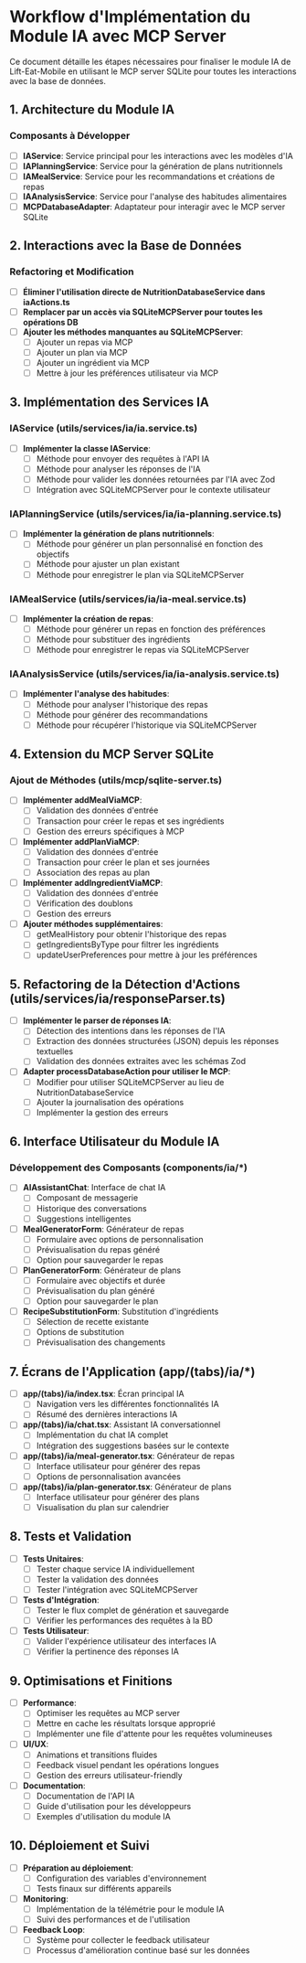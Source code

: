 # Workflow d'Implémentation du Module IA avec MCP Server

Ce document détaille les étapes nécessaires pour finaliser le module IA de Lift-Eat-Mobile en utilisant le MCP server SQLite pour toutes les interactions avec la base de données.

## 1. Architecture du Module IA

### Composants à Développer

- [ ] **IAService**: Service principal pour les interactions avec les modèles d'IA
- [ ] **IAPlanningService**: Service pour la génération de plans nutritionnels
- [ ] **IAMealService**: Service pour les recommandations et créations de repas
- [ ] **IAAnalysisService**: Service pour l'analyse des habitudes alimentaires
- [ ] **MCPDatabaseAdapter**: Adaptateur pour interagir avec le MCP server SQLite

## 2. Interactions avec la Base de Données

### Refactoring et Modification

- [ ] **Éliminer l'utilisation directe de NutritionDatabaseService dans iaActions.ts**
- [ ] **Remplacer par un accès via SQLiteMCPServer pour toutes les opérations DB**
- [ ] **Ajouter les méthodes manquantes au SQLiteMCPServer**:
  - [ ] Ajouter un repas via MCP
  - [ ] Ajouter un plan via MCP
  - [ ] Ajouter un ingrédient via MCP
  - [ ] Mettre à jour les préférences utilisateur via MCP

## 3. Implémentation des Services IA

### IAService (utils/services/ia/ia.service.ts)

- [ ] **Implémenter la classe IAService**:
  - [ ] Méthode pour envoyer des requêtes à l'API IA
  - [ ] Méthode pour analyser les réponses de l'IA
  - [ ] Méthode pour valider les données retournées par l'IA avec Zod
  - [ ] Intégration avec SQLiteMCPServer pour le contexte utilisateur

### IAPlanningService (utils/services/ia/ia-planning.service.ts)

- [ ] **Implémenter la génération de plans nutritionnels**:
  - [ ] Méthode pour générer un plan personnalisé en fonction des objectifs
  - [ ] Méthode pour ajuster un plan existant
  - [ ] Méthode pour enregistrer le plan via SQLiteMCPServer

### IAMealService (utils/services/ia/ia-meal.service.ts)

- [ ] **Implémenter la création de repas**:
  - [ ] Méthode pour générer un repas en fonction des préférences
  - [ ] Méthode pour substituer des ingrédients 
  - [ ] Méthode pour enregistrer le repas via SQLiteMCPServer

### IAAnalysisService (utils/services/ia/ia-analysis.service.ts)

- [ ] **Implémenter l'analyse des habitudes**:
  - [ ] Méthode pour analyser l'historique des repas
  - [ ] Méthode pour générer des recommandations
  - [ ] Méthode pour récupérer l'historique via SQLiteMCPServer

## 4. Extension du MCP Server SQLite

### Ajout de Méthodes (utils/mcp/sqlite-server.ts)

- [ ] **Implémenter addMealViaMCP**:
  - [ ] Validation des données d'entrée
  - [ ] Transaction pour créer le repas et ses ingrédients
  - [ ] Gestion des erreurs spécifiques à MCP

- [ ] **Implémenter addPlanViaMCP**:
  - [ ] Validation des données d'entrée
  - [ ] Transaction pour créer le plan et ses journées
  - [ ] Association des repas au plan

- [ ] **Implémenter addIngredientViaMCP**:
  - [ ] Validation des données d'entrée
  - [ ] Vérification des doublons
  - [ ] Gestion des erreurs

- [ ] **Ajouter méthodes supplémentaires**:
  - [ ] getMealHistory pour obtenir l'historique des repas
  - [ ] getIngredientsByType pour filtrer les ingrédients
  - [ ] updateUserPreferences pour mettre à jour les préférences

## 5. Refactoring de la Détection d'Actions (utils/services/ia/responseParser.ts)

- [ ] **Implémenter le parser de réponses IA**:
  - [ ] Détection des intentions dans les réponses de l'IA  
  - [ ] Extraction des données structurées (JSON) depuis les réponses textuelles
  - [ ] Validation des données extraites avec les schémas Zod

- [ ] **Adapter processDatabaseAction pour utiliser le MCP**:
  - [ ] Modifier pour utiliser SQLiteMCPServer au lieu de NutritionDatabaseService
  - [ ] Ajouter la journalisation des opérations
  - [ ] Implémenter la gestion des erreurs

## 6. Interface Utilisateur du Module IA

### Développement des Composants (components/ia/*)

- [ ] **AIAssistantChat**: Interface de chat IA
  - [ ] Composant de messagerie
  - [ ] Historique des conversations
  - [ ] Suggestions intelligentes

- [ ] **MealGeneratorForm**: Générateur de repas
  - [ ] Formulaire avec options de personnalisation
  - [ ] Prévisualisation du repas généré
  - [ ] Option pour sauvegarder le repas

- [ ] **PlanGeneratorForm**: Générateur de plans
  - [ ] Formulaire avec objectifs et durée
  - [ ] Prévisualisation du plan généré
  - [ ] Option pour sauvegarder le plan

- [ ] **RecipeSubstitutionForm**: Substitution d'ingrédients
  - [ ] Sélection de recette existante
  - [ ] Options de substitution
  - [ ] Prévisualisation des changements

## 7. Écrans de l'Application (app/(tabs)/ia/*)

- [ ] **app/(tabs)/ia/index.tsx**: Écran principal IA
  - [ ] Navigation vers les différentes fonctionnalités IA
  - [ ] Résumé des dernières interactions IA

- [ ] **app/(tabs)/ia/chat.tsx**: Assistant IA conversationnel
  - [ ] Implémentation du chat IA complet
  - [ ] Intégration des suggestions basées sur le contexte

- [ ] **app/(tabs)/ia/meal-generator.tsx**: Générateur de repas
  - [ ] Interface utilisateur pour générer des repas
  - [ ] Options de personnalisation avancées

- [ ] **app/(tabs)/ia/plan-generator.tsx**: Générateur de plans
  - [ ] Interface utilisateur pour générer des plans
  - [ ] Visualisation du plan sur calendrier

## 8. Tests et Validation

- [ ] **Tests Unitaires**:
  - [ ] Tester chaque service IA individuellement
  - [ ] Tester la validation des données
  - [ ] Tester l'intégration avec SQLiteMCPServer

- [ ] **Tests d'Intégration**:
  - [ ] Tester le flux complet de génération et sauvegarde
  - [ ] Vérifier les performances des requêtes à la BD

- [ ] **Tests Utilisateur**:
  - [ ] Valider l'expérience utilisateur des interfaces IA
  - [ ] Vérifier la pertinence des réponses IA

## 9. Optimisations et Finitions

- [ ] **Performance**:
  - [ ] Optimiser les requêtes au MCP server
  - [ ] Mettre en cache les résultats lorsque approprié
  - [ ] Implémenter une file d'attente pour les requêtes volumineuses

- [ ] **UI/UX**:
  - [ ] Animations et transitions fluides
  - [ ] Feedback visuel pendant les opérations longues
  - [ ] Gestion des erreurs utilisateur-friendly

- [ ] **Documentation**:
  - [ ] Documentation de l'API IA
  - [ ] Guide d'utilisation pour les développeurs
  - [ ] Exemples d'utilisation du module IA

## 10. Déploiement et Suivi

- [ ] **Préparation au déploiement**:
  - [ ] Configuration des variables d'environnement
  - [ ] Tests finaux sur différents appareils

- [ ] **Monitoring**:
  - [ ] Implémentation de la télémétrie pour le module IA
  - [ ] Suivi des performances et de l'utilisation

- [ ] **Feedback Loop**:
  - [ ] Système pour collecter le feedback utilisateur
  - [ ] Processus d'amélioration continue basé sur les données
